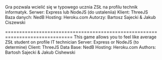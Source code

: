 Gra pozwala wcielić się w typowego ucznia ZSŁ na profilu technik informatyk.
Serwer: Express lub NodeJS (do ustaleniia)
Klient: ThreeJS
Baza danych: NedB
Hosting: Heroku.com
Autorzy: Bartosz Sajecki & Jakub Ciszewski

==============================================================================
This game allows you to feel like average ZSŁ student on profile IT technician
Server: Express or NodeJS (to determine)
Client: ThreeJS
Data Base: NedB
Hosting: Heroku.com
Authors: Bartosh Sajecki & Jakub Cishewski
